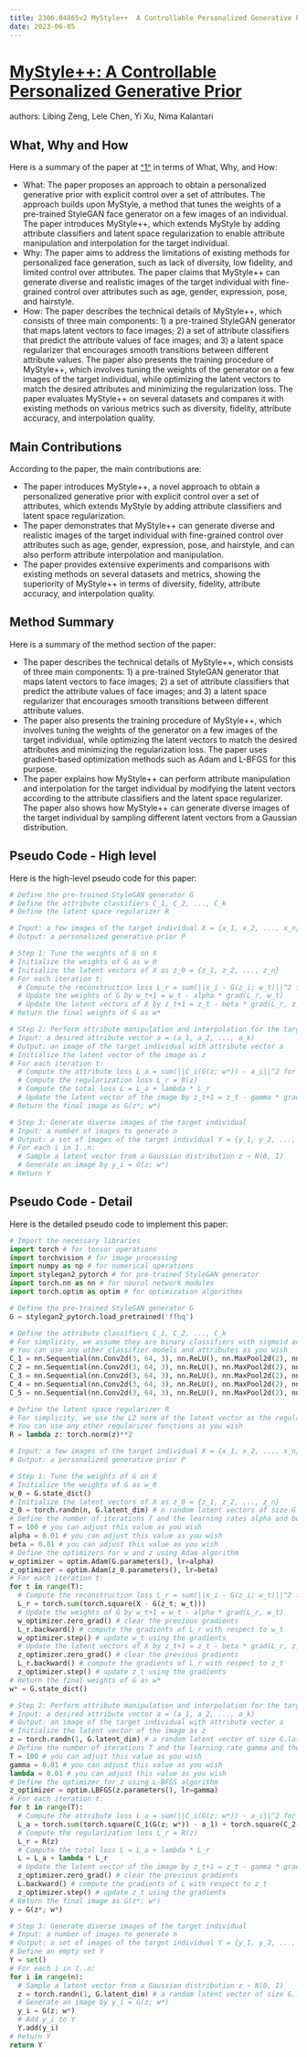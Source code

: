 ```yaml
---
title: 2306.04865v2 MyStyle++  A Controllable Personalized Generative Prior
date: 2023-06-05
---
```


# [MyStyle++: A Controllable Personalized Generative Prior](http://arxiv.org/abs/2306.04865v2)

authors: Libing Zeng, Lele Chen, Yi Xu, Nima Kalantari


## What, Why and How

[1]: https://arxiv.org/pdf/2306.04965v1.pdf "a arXiv:2306.04965v1 [cs.CR] 8 Jun 2023"
[2]: https://arxiv.org/abs/2306.04637 "[2306.04637] Transformers as Statisticians: Provable In-Context ..."
[3]: https://browse.arxiv.org/abs/2306.04865 "[2306.04865] MyStyle++: A Controllable Personalized Generative Prior"

Here is a summary of the paper at [^1^][3] in terms of What, Why, and How:

- What: The paper proposes an approach to obtain a personalized generative prior with explicit control over a set of attributes. The approach builds upon MyStyle, a method that tunes the weights of a pre-trained StyleGAN face generator on a few images of an individual. The paper introduces MyStyle++, which extends MyStyle by adding attribute classifiers and latent space regularization to enable attribute manipulation and interpolation for the target individual.
- Why: The paper aims to address the limitations of existing methods for personalized face generation, such as lack of diversity, low fidelity, and limited control over attributes. The paper claims that MyStyle++ can generate diverse and realistic images of the target individual with fine-grained control over attributes such as age, gender, expression, pose, and hairstyle.
- How: The paper describes the technical details of MyStyle++, which consists of three main components: 1) a pre-trained StyleGAN generator that maps latent vectors to face images; 2) a set of attribute classifiers that predict the attribute values of face images; and 3) a latent space regularizer that encourages smooth transitions between different attribute values. The paper also presents the training procedure of MyStyle++, which involves tuning the weights of the generator on a few images of the target individual, while optimizing the latent vectors to match the desired attributes and minimizing the regularization loss. The paper evaluates MyStyle++ on several datasets and compares it with existing methods on various metrics such as diversity, fidelity, attribute accuracy, and interpolation quality.


## Main Contributions

According to the paper, the main contributions are:

- The paper introduces MyStyle++, a novel approach to obtain a personalized generative prior with explicit control over a set of attributes, which extends MyStyle by adding attribute classifiers and latent space regularization.
- The paper demonstrates that MyStyle++ can generate diverse and realistic images of the target individual with fine-grained control over attributes such as age, gender, expression, pose, and hairstyle, and can also perform attribute interpolation and manipulation.
- The paper provides extensive experiments and comparisons with existing methods on several datasets and metrics, showing the superiority of MyStyle++ in terms of diversity, fidelity, attribute accuracy, and interpolation quality.


## Method Summary

Here is a summary of the method section of the paper:

- The paper describes the technical details of MyStyle++, which consists of three main components: 1) a pre-trained StyleGAN generator that maps latent vectors to face images; 2) a set of attribute classifiers that predict the attribute values of face images; and 3) a latent space regularizer that encourages smooth transitions between different attribute values.
- The paper also presents the training procedure of MyStyle++, which involves tuning the weights of the generator on a few images of the target individual, while optimizing the latent vectors to match the desired attributes and minimizing the regularization loss. The paper uses gradient-based optimization methods such as Adam and L-BFGS for this purpose.
- The paper explains how MyStyle++ can perform attribute manipulation and interpolation for the target individual by modifying the latent vectors according to the attribute classifiers and the latent space regularizer. The paper also shows how MyStyle++ can generate diverse images of the target individual by sampling different latent vectors from a Gaussian distribution.


## Pseudo Code - High level

Here is the high-level pseudo code for this paper:

```python
# Define the pre-trained StyleGAN generator G
# Define the attribute classifiers C_1, C_2, ..., C_k
# Define the latent space regularizer R

# Input: a few images of the target individual X = {x_1, x_2, ..., x_n}
# Output: a personalized generative prior P

# Step 1: Tune the weights of G on X
# Initialize the weights of G as w_0
# Initialize the latent vectors of X as z_0 = {z_1, z_2, ..., z_n}
# For each iteration t:
  # Compute the reconstruction loss L_r = sum(||x_i - G(z_i; w_t)||^2 for i in 1..n)
  # Update the weights of G by w_t+1 = w_t - alpha * grad(L_r, w_t)
  # Update the latent vectors of X by z_t+1 = z_t - beta * grad(L_r, z_t)
# Return the final weights of G as w*

# Step 2: Perform attribute manipulation and interpolation for the target individual
# Input: a desired attribute vector a = (a_1, a_2, ..., a_k)
# Output: an image of the target individual with attribute vector a
# Initialize the latent vector of the image as z
# For each iteration t:
  # Compute the attribute loss L_a = sum(||C_i(G(z; w*)) - a_i||^2 for i in 1..k)
  # Compute the regularization loss L_r = R(z)
  # Compute the total loss L = L_a + lambda * L_r
  # Update the latent vector of the image by z_t+1 = z_t - gamma * grad(L, z_t)
# Return the final image as G(z*; w*)

# Step 3: Generate diverse images of the target individual
# Input: a number of images to generate n
# Output: a set of images of the target individual Y = {y_1, y_2, ..., y_n}
# For each i in 1..n:
  # Sample a latent vector from a Gaussian distribution z ~ N(0, I)
  # Generate an image by y_i = G(z; w*)
# Return Y
```


## Pseudo Code - Detail

Here is the detailed pseudo code to implement this paper:

```python
# Import the necessary libraries
import torch # for tensor operations
import torchvision # for image processing
import numpy as np # for numerical operations
import stylegan2_pytorch # for pre-trained StyleGAN generator
import torch.nn as nn # for neural network modules
import torch.optim as optim # for optimization algorithms

# Define the pre-trained StyleGAN generator G
G = stylegan2_pytorch.load_pretrained('ffhq')

# Define the attribute classifiers C_1, C_2, ..., C_k
# For simplicity, we assume they are binary classifiers with sigmoid activation
# You can use any other classifier models and attributes as you wish
C_1 = nn.Sequential(nn.Conv2d(3, 64, 3), nn.ReLU(), nn.MaxPool2d(2), nn.Conv2d(64, 128, 3), nn.ReLU(), nn.MaxPool2d(2), nn.Flatten(), nn.Linear(128*6*6, 1), nn.Sigmoid()) # classifier for age (0: young, 1: old)
C_2 = nn.Sequential(nn.Conv2d(3, 64, 3), nn.ReLU(), nn.MaxPool2d(2), nn.Conv2d(64, 128, 3), nn.ReLU(), nn.MaxPool2d(2), nn.Flatten(), nn.Linear(128*6*6, 1), nn.Sigmoid()) # classifier for gender (0: male, 1: female)
C_3 = nn.Sequential(nn.Conv2d(3, 64, 3), nn.ReLU(), nn.MaxPool2d(2), nn.Conv2d(64, 128, 3), nn.ReLU(), nn.MaxPool2d(2), nn.Flatten(), nn.Linear(128*6*6, 1), nn.Sigmoid()) # classifier for expression (0: neutral, 1: smiling)
C_4 = nn.Sequential(nn.Conv2d(3, 64, 3), nn.ReLU(), nn.MaxPool2d(2), nn.Conv2d(64, 128, 3), nn.ReLU(), nn.MaxPool2d(2), nn.Flatten(), nn.Linear(128*6*6, 1), nn.Sigmoid()) # classifier for pose (0: frontal, 1: profile)
C_5 = nn.Sequential(nn.Conv2d(3, 64, 3), nn.ReLU(), nn.MaxPool2d(2), nn.Conv2d(64, 128, 3), nn.ReLU(), nn.MaxPool2d(2), nn.Flatten(), nn.Linear(128*6*6, 1), nn.Sigmoid()) # classifier for hairstyle (0: short, 1: long)

# Define the latent space regularizer R
# For simplicity, we use the L2 norm of the latent vector as the regularizer
# You can use any other regularizer functions as you wish
R = lambda z: torch.norm(z)**2

# Input: a few images of the target individual X = {x_1, x_2, ..., x_n}
# Output: a personalized generative prior P

# Step 1: Tune the weights of G on X
# Initialize the weights of G as w_0
w_0 = G.state_dict()
# Initialize the latent vectors of X as z_0 = {z_1, z_2, ..., z_n}
z_0 = torch.randn(n, G.latent_dim) # n random latent vectors of size G.latent_dim
# Define the number of iterations T and the learning rates alpha and beta
T = 100 # you can adjust this value as you wish
alpha = 0.01 # you can adjust this value as you wish
beta = 0.01 # you can adjust this value as you wish
# Define the optimizers for w and z using Adam algorithm
w_optimizer = optim.Adam(G.parameters(), lr=alpha)
z_optimizer = optim.Adam(z_0.parameters(), lr=beta)
# For each iteration t:
for t in range(T):
  # Compute the reconstruction loss L_r = sum(||x_i - G(z_i; w_t)||^2 for i in 1..n)
  L_r = torch.sum(torch.square(X - G(z_t; w_t)))
  # Update the weights of G by w_t+1 = w_t - alpha * grad(L_r, w_t)
  w_optimizer.zero_grad() # clear the previous gradients
  L_r.backward() # compute the gradients of L_r with respect to w_t
  w_optimizer.step() # update w_t using the gradients
  # Update the latent vectors of X by z_t+1 = z_t - beta * grad(L_r, z_t)
  z_optimizer.zero_grad() # clear the previous gradients
  L_r.backward() # compute the gradients of L_r with respect to z_t
  z_optimizer.step() # update z_t using the gradients
# Return the final weights of G as w*
w* = G.state_dict()

# Step 2: Perform attribute manipulation and interpolation for the target individual
# Input: a desired attribute vector a = (a_1, a_2, ..., a_k)
# Output: an image of the target individual with attribute vector a
# Initialize the latent vector of the image as z
z = torch.randn(1, G.latent_dim) # a random latent vector of size G.latent_dim
# Define the number of iterations T and the learning rate gamma and the regularization coefficient lambda
T = 100 # you can adjust this value as you wish
gamma = 0.01 # you can adjust this value as you wish
lambda = 0.01 # you can adjust this value as you wish
# Define the optimizer for z using L-BFGS algorithm
z_optimizer = optim.LBFGS(z.parameters(), lr=gamma)
# For each iteration t:
for t in range(T):
  # Compute the attribute loss L_a = sum(||C_i(G(z; w*)) - a_i||^2 for i in 1..k)
  L_a = torch.sum(torch.square(C_1(G(z; w*)) - a_1) + torch.square(C_2(G(z; w*)) - a_2) + torch.square(C_3(G(z; w*)) - a_3) + torch.square(C_4(G(z; w*)) - a_4) + torch.square(C_5(G(z; w*)) - a_5))
  # Compute the regularization loss L_r = R(z)
  L_r = R(z)
  # Compute the total loss L = L_a + lambda * L_r
  L = L_a + lambda * L_r
  # Update the latent vector of the image by z_t+1 = z_t - gamma * grad(L, z_t)
  z_optimizer.zero_grad() # clear the previous gradients
  L.backward() # compute the gradients of L with respect to z_t
  z_optimizer.step() # update z_t using the gradients
# Return the final image as G(z*; w*)
y = G(z*; w*)

# Step 3: Generate diverse images of the target individual
# Input: a number of images to generate n
# Output: a set of images of the target individual Y = {y_1, y_2, ..., y_n}
# Define an empty set Y
Y = set()
# For each i in 1..n:
for i in range(n):
  # Sample a latent vector from a Gaussian distribution z ~ N(0, I)
  z = torch.randn(1, G.latent_dim) # a random latent vector of size G.latent_dim
  # Generate an image by y_i = G(z; w*)
  y_i = G(z; w*)
  # Add y_i to Y
  Y.add(y_i)
# Return Y
return Y
```